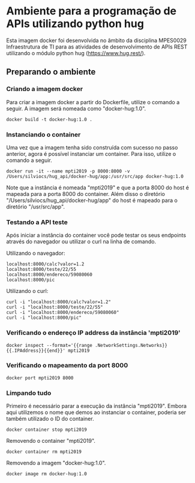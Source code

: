 # Ambiente para a programação de APIs utilizando python hug 

Esta imagem docker foi desenvolvida no âmbito da disciplina MPES0029 Infraestrutura de TI para as atividades de desenvolvimento de APIs REST utilizando o módulo python hug (https://www.hug.rest/).

## Preparando o ambiente

### Criando a imagem docker

Para criar a imagem docker a partir do Dockerfile, utilize o comando a seguir. A imagem será nomeada como "docker-hug:1.0".

```
docker build -t docker-hug:1.0 .
```

### Instanciando o container

Uma vez que a imagem tenha sido construída com sucesso no passo anterior, agora é possível instanciar um container. Para isso, utilize o comando a seguir.

```
docker run -it --name mpti2019 -p 8000:8000 -v /Users/silviocs/hug_api/docker-hug/app:/usr/src/app docker-hug:1.0
```

Note que a instância é nomeada "mpti2019" e que a porta 8000 do host é mapeada para a porta 8000 do container. Além disso o diretório "/Users/silviocs/hug_api/docker-hug/app" do host é mapeado para o diretório "/usr/src/app".

### Testando a API teste

Após iniciar a instância do container você pode testar os seus endpoints através do navegador ou utilizar o curl na linha de comando.

Utilizando o navegador:
```
localhost:8000/calc?valor=1.2
localhost:8000/teste/22/55
localhost:8000/endereco/59080060
localhost:8000/pic
```
Utilizando o curl:
```
curl -i "localhost:8000/calc?valor=1.2"
curl -i "localhost:8000/teste/22/55"
curl -i "localhost:8000/endereco/59080060"
curl -i "localhost:8000/pic"
```

### Verificando o endereço IP address da instância 'mpti2019'

```
docker inspect --format='{{range .NetworkSettings.Networks}}{{.IPAddress}}{{end}}' mpti2019
```

### Verificando o mapeamento da port 8000

```
docker port mpti2019 8000
```

### Limpando tudo

Primeiro é necessário parar a execução da instância "mpti2019". Embora aqui utilizemos o nome que demos ao instanciar o container, poderia ser também utilizado o ID do container. 

```
docker container stop mpti2019
```

Removendo o container "mpti2019".

```
docker container rm mpti2019
```

Removendo a imagem "docker-hug:1.0".

```
docker image rm docker-hug:1.0
```
